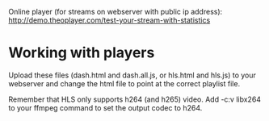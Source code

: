 Online player (for streams on webserver with public ip address):  http://demo.theoplayer.com/test-your-stream-with-statistics 
  
   
# Working with players  
  
Upload these files (dash.html and dash.all.js, or hls.html and hls.js) to your webserver and change the html file to point at the correct playlist file.  
  
Remember that HLS only supports h264 (and h265) video. Add -c:v libx264 to your ffmpeg command to set the output codec to h264.  